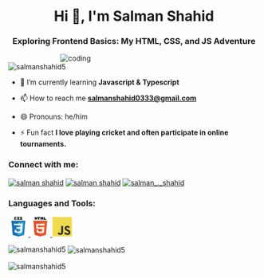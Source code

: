 <h1 align="center">Hi 👋, I'm Salman Shahid</h1>
<h3 align="center">Exploring Frontend Basics: My HTML, CSS, and JS Adventure</h3>

<img align="right" alt="coding" width="400" src="https://camo.githubusercontent.com/9792d43627b178fd4a45bcabb3647d7b34a62d64baf96a19abf6ea19d5cea8dd/68747470733a2f2f63646e2e6472696262626c652e636f6d2f75736572732f313138373833362f73637265656e73686f74732f363533393432392f70726f6772616d65722e676966">

<p align="left"> <img src="https://komarev.com/ghpvc/?username=salmanshahid5&label=Profile%20views&color=0e75b6&style=flat" alt="salmanshahid5" /> </p>

- 🌱 I’m currently learning **Javascript & Typescript**

- 📫 How to reach me **salmanshahid0333@gmail.com**

- 😄 Pronouns: he/him

- ⚡ Fun fact **I love playing cricket and often participate in online tournaments.**

<h3 align="left">Connect with me:</h3>
<p align="left">
<a href="https://linkedin.com/in/salman shahid" target="blank"><img align="center" src="https://raw.githubusercontent.com/rahuldkjain/github-profile-readme-generator/master/src/images/icons/Social/linked-in-alt.svg" alt="salman shahid" height="30" width="40" /></a>
<a href="https://fb.com/salman shahid" target="blank"><img align="center" src="https://raw.githubusercontent.com/rahuldkjain/github-profile-readme-generator/master/src/images/icons/Social/facebook.svg" alt="salman shahid" height="30" width="40" /></a>
<a href="https://instagram.com/salman_._shahid" target="blank"><img align="center" src="https://raw.githubusercontent.com/rahuldkjain/github-profile-readme-generator/master/src/images/icons/Social/instagram.svg" alt="salman_._shahid" height="30" width="40" /></a>
</p>

<h3 align="left">Languages and Tools:</h3>
<p align="left"> <a href="https://www.w3schools.com/css/" target="_blank" rel="noreferrer"> <img src="https://raw.githubusercontent.com/devicons/devicon/master/icons/css3/css3-original-wordmark.svg" alt="css3" width="40" height="40"/> </a> <a href="https://www.w3.org/html/" target="_blank" rel="noreferrer"> <img src="https://raw.githubusercontent.com/devicons/devicon/master/icons/html5/html5-original-wordmark.svg" alt="html5" width="40" height="40"/> </a> <a href="https://developer.mozilla.org/en-US/docs/Web/JavaScript" target="_blank" rel="noreferrer"> <img src="https://raw.githubusercontent.com/devicons/devicon/master/icons/javascript/javascript-original.svg" alt="javascript" width="40" height="40"/> </a> </p>

<p><img align="left" src="https://github-readme-stats.vercel.app/api/top-langs?username=salmanshahid5&show_icons=true&locale=en&layout=compact" alt="salmanshahid5" /></p>

<p>&nbsp;<img align="center" src="https://github-readme-stats.vercel.app/api?username=salmanshahid5&show_icons=true&locale=en" alt="salmanshahid5" /></p>

<p><img align="center" src="https://github-readme-streak-stats.herokuapp.com/?user=salmanshahid5&" alt="salmanshahid5" /></p>


<!---
salmanshahid5/salmanshahid5 is a ✨ special ✨ repository because its `README.md` (this file) appears on your GitHub profile.
You can click the Preview link to take a look at your changes.
--->
